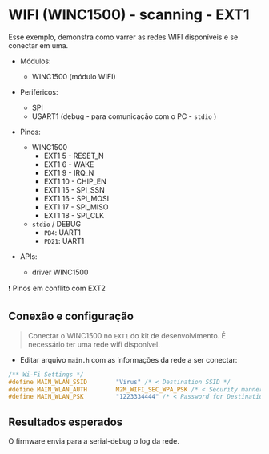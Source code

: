 # WIFI (WINC1500) - scanning - EXT1

Esse exemplo, demonstra como varrer as redes WIFI disponíveis e se conectar em uma.

- Módulos: 
    - WINC1500 (módulo WIFI)
    
- Periféricos:
    - SPI
    - USART1 (debug - para comunicação com o PC - `stdio` )
    
- Pinos:
    - WINC1500
        - EXT1 5 - RESET_N  
        - EXT1 6 - WAKE
        - EXT1 9 - IRQ_N
        - EXT1 10 - CHIP_EN
        - EXT1 15 - SPI_SSN
        - EXT1 16 - SPI_MOSI
        - EXT1 17 - SPI_MISO
        - EXT1 18 - SPI_CLK
    - `stdio` / DEBUG
        - `PB4`:  UART1 
        - `PD21`: UART1
 
- APIs:
    - driver WINC1500
 
:exclamation: Pinos em conflito com EXT2
 
## Conexão e configuração

> Conectar o WINC1500 no `EXT1` do kit de desenvolvimento. É necessário ter uma rede wifi disponível.

- Editar arquivo `main.h` com as informações da rede a ser conectar:

```c
/** Wi-Fi Settings */
#define MAIN_WLAN_SSID        "Virus" /* < Destination SSID */
#define MAIN_WLAN_AUTH        M2M_WIFI_SEC_WPA_PSK /* < Security manner */
#define MAIN_WLAN_PSK         "1223334444" /* < Password for Destination SSID */
```

## Resultados esperados

O firmware envia para a serial-debug o log da rede.
